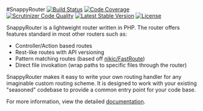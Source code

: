 #SnappyRouter
[![Build Status](https://travis-ci.org/Vectorface/SnappyRouter.svg?branch=master)](https://travis-ci.org/Vectorface/SnappyRouter)
[![Code Coverage](https://scrutinizer-ci.com/g/Vectorface/SnappyRouter/badges/coverage.png?b=master)](https://scrutinizer-ci.com/g/Vectorface/SnappyRouter/?branch=master)
[![Scrutinizer Code Quality](https://scrutinizer-ci.com/g/Vectorface/SnappyRouter/badges/quality-score.png?b=master)](https://scrutinizer-ci.com/g/Vectorface/SnappyRouter/?branch=master)
[![Latest Stable Version](https://poser.pugx.org/Vectorface/Snappy-Router/v/stable.svg)](https://packagist.org/packages/Vectorface/Snappy-Router)
[![License](https://poser.pugx.org/Vectorface/Snappy-Router/license.svg)](https://packagist.org/packages/Vectorface/Snappy-Router)

SnappyRouter is a lightweight router written in PHP. The router offers features
standard in most other routers such as:

- Controller/Action based routes
- Rest-like routes with API versioning
- Pattern matching routes (based off [nikic/FastRoute](https://github.com/nikic/FastRoute))
- Direct file invokation (wrap paths to specific files through the router)

SnappyRouter makes it easy to write your own routing handler for any imaginable
custom routing scheme. It is designed to work with your existing "seasoned"
codebase to provide a common entry point for your code base.

For more information, view the detailed [documentation](https://snappyrouter.readthedocs.org/en/latest/).
